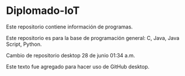 # Diplomado-IoT
Este repositorio contiene información de programas.

Este repositorio es para la base de programación general: C, Java, Java Script, Python.

Cambio de repositorio desktop 28 de junio 01:34 a.m.

Este texto fue agregado para hacer uso de GitHub desktop.

